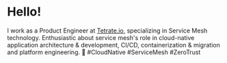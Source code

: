 # Hello!

I work as a Product Engineer at [Tetrate.io](https://tetrate.io), specializing in Service Mesh technology. Enthusiastic about service mesh's role in cloud-native application architecture & development, CI/CD, containerization & migration and platform engineering. 
🚀 #CloudNative #ServiceMesh #ZeroTrust
